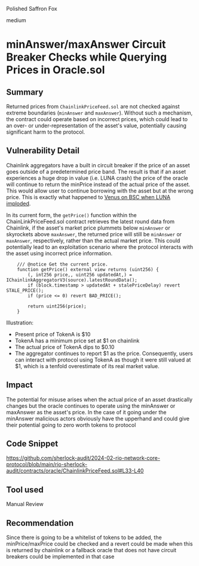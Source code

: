 Polished Saffron Fox

medium

# minAnswer/maxAnswer Circuit Breaker Checks while Querying Prices in Oracle.sol

## Summary
Returned prices from `ChainlinkPriceFeed.sol` are not checked against extreme boundaries (`minAnswer` and `maxAnswer`). Without such a mechanism, the contract could operate based on incorrect prices, which could lead to an over- or under-representation of the asset's value, potentially causing significant harm to the protocol.

## Vulnerability Detail
Chainlink aggregators have a built in circuit breaker if the price of an asset goes outside of a predetermined price band. The result is that if an asset experiences a huge drop in value (i.e. LUNA crash) the price of the oracle will continue to return the minPrice instead of the actual price of the asset. This would allow user to continue borrowing with the asset but at the wrong price. This is exactly what happened to [Venus on BSC when LUNA imploded](https://rekt.news/venus-blizz-rekt/).

In its current form, the `getPrice()` function within the ChainLinkPriceFeed.sol contract retrieves the latest round data from Chainlink, if the asset's market price plummets below `minAnswer` or skyrockets above `maxAnswer`, the returned price will still be `minAnswer` or `maxAnswer`, respectively, rather than the actual market price. This could potentially lead to an exploitation scenario where the protocol interacts with the asset using incorrect price information.
```solidity
    /// @notice Get the current price.
    function getPrice() external view returns (uint256) {
        (, int256 price,, uint256 updatedAt,) = IChainlinkAggregatorV3(source).latestRoundData();
        if (block.timestamp > updatedAt + stalePriceDelay) revert STALE_PRICE();
        if (price <= 0) revert BAD_PRICE();

        return uint256(price);
    }
```
Illustration:
- Present price of TokenA is $10
- TokenA has a minimum price set at $1 on chainlink
- The actual price of TokenA dips to $0.10
- The aggregator continues to report $1 as the price.
Consequently, users can interact with protocol using TokenA as though it were still valued at $1, which is a tenfold overestimate of its real market value.

## Impact
The potential for misuse arises when the actual price of an asset drastically changes but the oracle continues to operate using the minAnswer or maxAnswer as the asset's price. In the case of it going under the minAnswer malicious actors obviously have the upperhand and could give their potential going to zero worth tokens to protocol

## Code Snippet
https://github.com/sherlock-audit/2024-02-rio-network-core-protocol/blob/main/rio-sherlock-audit/contracts/oracle/ChainlinkPriceFeed.sol#L33-L40

## Tool used

Manual Review

## Recommendation
Since there is going to be a whitelist of tokens to be added, the minPrice/maxPrice could be checked and a revert could be made when this is returned by chainlink or a fallback oracle that does not have circuit breakers could be implemented in that case